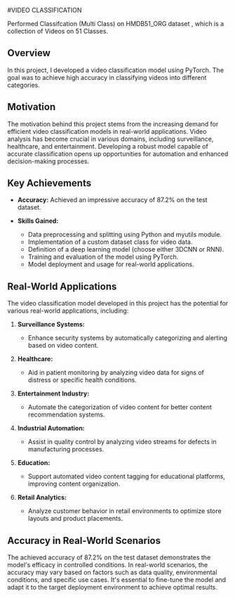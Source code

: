 #VIDEO CLASSIFICATION

Performed Classifcation (Multi Class) on HMDB51_ORG dataset , which is a collection of Videos on 51 Classes. 

## Overview

In this project, I developed a video classification model using PyTorch. The goal was to achieve high accuracy in classifying videos into different categories.

## Motivation

The motivation behind this project stems from the increasing demand for efficient video classification models in real-world applications. Video analysis has become crucial in various domains, including surveillance, healthcare, and entertainment. Developing a robust model capable of accurate classification opens up opportunities for automation and enhanced decision-making processes.

## Key Achievements

- **Accuracy:** Achieved an impressive accuracy of 87.2% on the test dataset.

- **Skills Gained:**
  - Data preprocessing and splitting using Python and myutils module.
  - Implementation of a custom dataset class for video data.
  - Definition of a deep learning model (choose either 3DCNN or RNN).
  - Training and evaluation of the model using PyTorch.
  - Model deployment and usage for real-world applications.

## Real-World Applications

The video classification model developed in this project has the potential for various real-world applications, including:

1. **Surveillance Systems:**
   - Enhance security systems by automatically categorizing and alerting based on video content.

2. **Healthcare:**
   - Aid in patient monitoring by analyzing video data for signs of distress or specific health conditions.

3. **Entertainment Industry:**
   - Automate the categorization of video content for better content recommendation systems.

4. **Industrial Automation:**
   - Assist in quality control by analyzing video streams for defects in manufacturing processes.

5. **Education:**
   - Support automated video content tagging for educational platforms, improving content organization.

6. **Retail Analytics:**
   - Analyze customer behavior in retail environments to optimize store layouts and product placements.

## Accuracy in Real-World Scenarios

The achieved accuracy of 87.2% on the test dataset demonstrates the model's efficacy in controlled conditions. In real-world scenarios, the accuracy may vary based on factors such as data quality, environmental conditions, and specific use cases. It's essential to fine-tune the model and adapt it to the target deployment environment to achieve optimal results.

